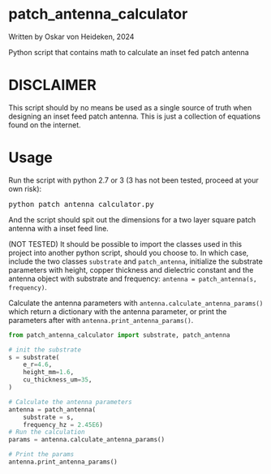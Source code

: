 # patch_antenna_calculator

Written by Oskar von Heideken, 2024

Python script that contains math to calculate an inset fed patch antenna

# DISCLAIMER
This script should by no means be used as a single source of truth
when designing an inset feed patch antenna. This is just a collection
of equations found on the internet.

# Usage
Run the script with python 2.7 or 3 (3 has not been tested, proceed at your own risk):

<pre>python patch_antenna_calculator.py</pre>

And the script should spit out the dimensions for a two layer square patch antenna with a inset
feed line. 

(NOT TESTED) It should be possible to import the classes used in this project 
into another python script, should you choose to. In which case, include the two
classes `substrate` and `patch_antenna`, initialize the 
substrate parameters with height, copper thickness and dielectric 
constant and the antenna object with substrate and frequency: `antenna = patch_antenna(s, frequency)`. 

Calculate the antenna parameters with `antenna.calculate_antenna_params()`
which return a dictionary with the antenna parameter, or print the
parameters after with `antenna.print_antenna_params()`.

```python
from patch_antenna_calculator import substrate, patch_antenna

# init the substrate
s = substrate(
    e_r=4.6, 
    height_mm=1.6, 
    cu_thickness_um=35,
)

# Calculate the antenna parameters
antenna = patch_antenna(
    substrate = s, 
    frequency_hz = 2.45E6)
# Run the calculation
params = antenna.calculate_antenna_params()

# Print the params
antenna.print_antenna_params()
```